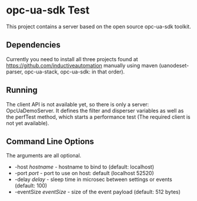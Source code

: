 opc-ua-sdk Test
===============

This project contains a server based on the open source opc-ua-sdk toolkit.

Dependencies
------------

Currently you need to install all three projects found at https://github.com/inductiveautomation manually using maven
(uanodeset-parser, opc-ua-stack, opc-ua-sdk: in that order).

Running
-------

The client API is not available yet, so there is only a server: OpcUaDemoServer.
It defines the filter and disperser variables as well as the perfTest method, which starts
a performance test (The required client is not yet available).

Command Line Options
--------------------

The arguments are all optional.

* -host _hostname_ - hostname to bind to (default: localhost)
* -port _port_ - port to use on host: default (localhost 52520)
* -delay _delay_ - sleep time in microsec between settings or events (default: 100)
* -eventSize _eventSize_ - size of the event payload (default: 512 bytes)
